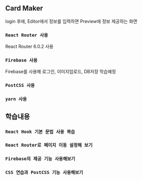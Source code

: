## Card Maker

login 후에,
Editor에서 정보를 입력하면 Preview에 정보 제공하는 화면

### `React Router 사용`

React Router 6.0.2 사용

### `Firebase 사용`

Firebase를 사용해 로그인, 이미지업로드, DB저장 학습예정

### `PostCSS 사용`

### `yarn 사용`

## 학습내용

### `React Hook 기본 문법 사용 복습`

### `React Router로 페이지 이동 설정해 보기`

### `Firebase의 제공 기능 사용해보기`

### `CSS 연습과 PostCSS 기능 사용해보기`
